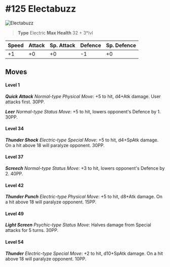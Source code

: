 # #125 Electabuzz


![Electabuzz](https://img.pokemondb.net/sprites/home/normal/1x/electabuzz.png)

> **Type** Electric
> **Max Health** 32 + 3\*lvl

| Speed | Attack | Sp. Attack | Defence | Sp. Defence |
| ----- | ------ | ---------- | ------- | ----------- |
| +1 | +0 | +0 | -1 | +0 |

## Moves
#### Level 1

***Quick Attack** Normal-type Physical Move*: +5 to hit, d4+Atk damage. User attacks first. 30PP.

***Leer** Normal-type Status Move*: +5 to hit, lowers opponent's Defence by 1. 30PP.
#### Level 34

***Thunder Shock** Electric-type Special Move*: +5 to hit, d4+SpAtk damage. On a hit above 18 will paralyze opponent. 30PP.
#### Level 37

***Screech** Normal-type Status Move*: +3 to hit, lowers opponent's Defence by 2. 40PP.
#### Level 42

***Thunder Punch** Electric-type Physical Move*: +5 to hit, d8+Atk damage. On a hit above 18 will paralyze opponent. 15PP.
#### Level 49

***Light Screen** Psychic-type Status Move*: Halves damage from Special attacks for 5 turns. 30PP.
#### Level 54

***Thunder** Electric-type Special Move*: +2 to hit, d10+SpAtk damage. On a hit above 18 will paralyze opponent. 10PP.

